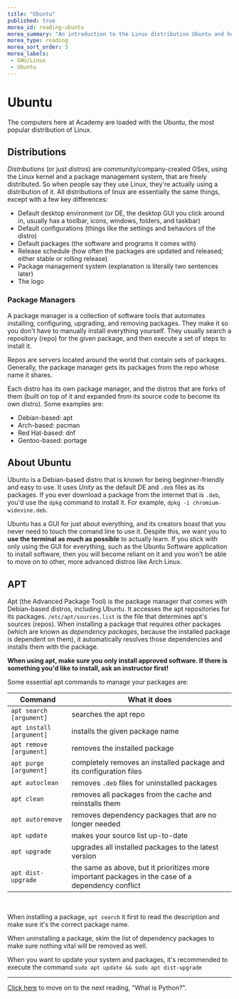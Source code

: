 ```yaml
---
title: "Ubuntu"
published: true
morea_id: reading-ubuntu
morea_summary: "An introduction to the Linux distribution Ubuntu and how to install packages"
morea_type: reading
morea_sort_order: 3
morea_labels:
 - GNU/Linux
 - Ubuntu
---
```


# Ubuntu

The computers here at Academy are loaded with the Ubuntu, the most popular distribution of Linux.

## Distributions

_Distributions_ (or just _distros_) are community/company-created OSes, using the Linux kernel and a package management system, that are freely distributed. So when people say they use Linux, they're actually using a distribution of it. All distributions of linux are essentially the same things, except with a few key differences:

- Default desktop environment (or DE, the desktop GUI you click around in, usually has a toolbar, icons, windows, folders, and taskbar)
- Default configurations (things like the settings and behaviors of the distro)
- Default packages (the software and programs it comes with)
- Release schedule (how often the packages are updated and released; either stable or rolling release)
- Package management system (explanation is literally two sentences later)
- The logo

### Package Managers

A package manager is a collection of software tools that automates installing, configuring, upgrading, and removing packages. They make it so you don't have to manually install everything yourself. They usually search a repository (repo) for the given package, and then execute a set of steps to install it.

Repos are servers located around the world that contain sets of packages. Generally, the package manager gets its packages from the repo whose name it shares.

Each distro has its own package manager, and the distros that are forks of them (built on top of it and expanded from its source code to become its own distro). Some examples are:
 - Debian-based: apt
 - Arch-based: pacman
 - Red Hat-based: dnf
 - Gentoo-based: portage

## About Ubuntu

Ubuntu is a Debian-based distro that is known for being beginner-friendly and easy to use.  It uses _Unity_ as the default DE and `.deb` files as its packages. If you ever download a package from the internet that is `.deb`, you'd use the `dpkg` command to install it. For example, `dpkg -i chromium-widevine.deb`.

Ubuntu has a GUI for just about everything, and its creators boast that you never need to touch the comand line to use it. Despite this, we want you to **use the terminal as much as possible** to actually learn. If you stick with only using the GUI for everything, such as the Ubuntu Software application to install software, then you will become reliant on it and you won't be able to move on to other, more advanced distros like Arch Linux.

## APT

Apt (the Advanced Package Tool) is the package manager that comes with Debian-based distros, including Ubuntu. It accesses the apt repositories for its packages. `/etc/apt/sources.list` is the file that determines apt's sources (repos). When installing a package that requires other packages (which are known as _dependency packages_, because the installed package is dependent on them), it automatically resolves those dependencies and installs them with the package.

**When using apt, make sure you only install approved software. If there is something you'd like to install, ask an instructor first!**

Some essential apt commands to manage your packages are:

Command | What it does
------- | ------------
`apt search [argument]` | searches the apt repo
`apt install [argument]` | installs the given package name
`apt remove [argument]` | removes the installed package
`apt purge [argument]` | completely removes an installed package and its configuration files
`apt autoclean` | removes `.deb` files for uninstalled packages
`apt clean` | removes all packages from the cache and reinstalls them
`apt autoremove` | removes dependency packages that are no longer needed
`apt update` | makes your source list up-to-date
`apt upgrade` | upgrades all installed packages to the latest version
`apt dist-upgrade` | the same as above, but it prioritizes more important packages in the case of a dependency conflict

<br>

When installing a package, `apt search` it first to read the description and make sure it's the correct package name.

When uninstalling a package, skim the list of dependency packages to make sure nothing vital will be removed as well.

When you want to update your system and packages, it's recommended to execute the command `sudo apt update && sudo apt dist-upgrade`

---

[Click here](https://junior-devleague.github.io/JDLA-GNU-Linux-and-Python/morea/1_Course_Introduction/reading-what-is-python.html) to move on to the next reading, "What is Python?".

<br>
